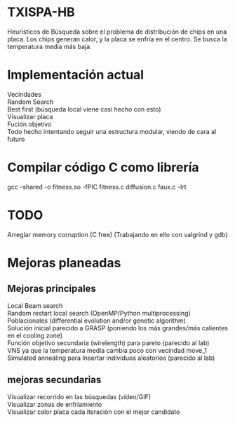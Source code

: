 # TXISPA-HB  
Heurísticos de Búsqueda sobre el problema de distribución de chips en una placa. Los chips generan calor, y la placa se enfría en el centro. Se busca la temperatura media más baja.  
  
# Implementación actual  
Vecindades  
Random Search  
Best first (búsqueda local viene casi hecho con esto)  
Visualizar placa  
Fución objetivo  
Todo hecho intentando seguir una estructura modular, viendo de cara al futuro  

# Compilar código C como librería  
gcc -shared -o fitness.so -fPIC fitness.c diffusion.c faux.c -lrt  
  
# TODO    
Arreglar memory corruption (C free)   (Trabajando en ello con valgrind y gdb)
  
# Mejoras planeadas    
## Mejoras principales  
Local Beam search  
Random restart local search (OpenMP/Python multiprocessing)  
Poblacionales (differential evolution and/or genetic algorithm)  
Solución inicial parecido a GRASP (poniendo los más grandes/más calientes en el cooling zone)  
Función objetivo secundaria (wirelength) para pareto (parecido al lab)  
VNS ya que la temperatura media cambia poco con vecindad move_1  
Simulated annealing para Insertar individuos aleatorios (parecido al lab)  

## mejoras secundarias  
Visualizar recorrido en las búsquedas (vídeo/GIF)  
Visualizar zonas de enfriamiento  
Visualizar calor placa cada iteración con el mejor candidato  
